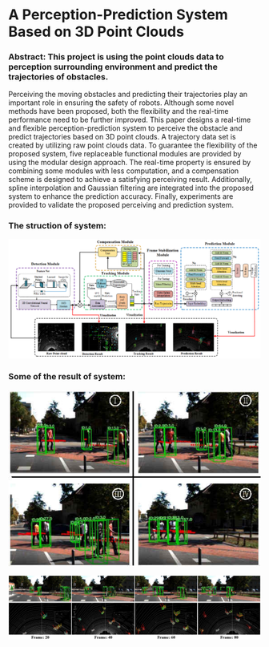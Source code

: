 # A Perception-Prediction System Based on 3D Point Clouds
### Abstract: This project is using the point clouds data to perception surrounding environment and predict the trajectories of obstacles.

Perceiving the moving obstacles and predicting their trajectories play an important role in ensuring the safety of robots. Although some novel methods have been proposed, both the flexibility and the real-time performance need to be further improved. This paper designs a real-time and flexible perception-prediction system to perceive the obstacle and predict trajectories based on 3D point clouds. A trajectory data set is created by utilizing raw point clouds data. To guarantee the flexibility of the proposed system, five replaceable functional modules are provided by using the modular design approach. The real-time property is ensured by combining some modules with less computation, and a compensation scheme is designed to achieve a satisfying perceiving result. Additionally, spline interpolation and Gaussian filtering are integrated into the proposed system to enhance the prediction accuracy. Finally, experiments are provided to validate the proposed perceiving and prediction system.

### The struction of system:
![PPS](figures//PPS.png)

### Some of the result of system:

![Result_1](figures/result1.jpg)

![Result_2](figures/result_2.jpg)

